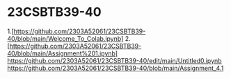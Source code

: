# 23CSBTB39-40
1.[https://github.com/2303A52061/23CSBTB39-40/blob/main/Welcome_To_Colab.ipynb]
2.[https://github.com/2303A52061/23CSBTB39-40/blob/main/Assignment%201.ipynb]
https://github.com/2303A52061/23CSBTB39-40/edit/main/Untitled0.ipynb
https://github.com/2303A52061/23CSBTB39-40/blob/main/Assignment_4.1

